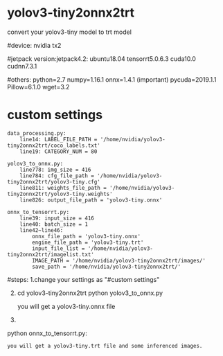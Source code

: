 # yolov3-tiny2onnx2trt
convert your yolov3-tiny model to trt model

#device: nvidia tx2


#jetpack version:jetpack4.2:
	ubuntu18.04 
	tensorrt5.0.6.3 
	cuda10.0 
	cudnn7.3.1


#others:
	python=2.7
	numpy=1.16.1
	onnx=1.4.1 (important)
	pycuda=2019.1.1
	Pillow=6.1.0
	wget=3.2


# custom settings

	data_processing.py:
		line14: LABEL_FILE_PATH = '/home/nvidia/yolov3-tiny2onnx2trt/coco_labels.txt'
		line19: CATEGORY_NUM = 80

	yolov3_to_onnx.py:
		line778: img_size = 416
		line784: cfg_file_path = '/home/nvidia/yolov3-tiny2onnx2trt/yolov3-tiny.cfg'
		line811: weights_file_path = '/home/nvidia/yolov3-tiny2onnx2trt/yolov3-tiny.weights'
		line826: output_file_path = 'yolov3-tiny.onnx'

	onnx_to_tensorrt.py:
		line39: input_size = 416
		line40: batch_size = 1
		line42~line46:
		    onnx_file_path = 'yolov3-tiny.onnx'
		    engine_file_path = 'yolov3-tiny.trt'
		    input_file_list = '/home/nvidia/yolov3-tiny2onnx2trt/imagelist.txt'
		    IMAGE_PATH = '/home/nvidia/yolov3-tiny2onnx2trt/images/'
		    save_path = '/home/nvidia/yolov3-tiny2onnx2trt/'

#steps:
1.change your settings as "#custom settings"

2.
	cd yolov3-tiny2onnx2trt
	python yolov3_to_onnx.py
	
	you will get a yolov3-tiny.onnx file

3.	
  python onnx_to_tensorrt.py:
	
	you will get a yolov3-tiny.trt file and some inferenced images.

